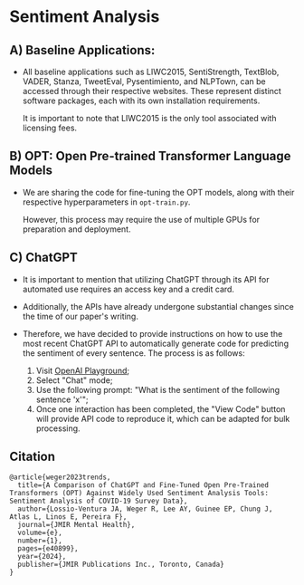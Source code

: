 # Sentiment Analysis

## A) Baseline Applications:

- All baseline applications such as LIWC2015, SentiStrength, TextBlob, VADER, Stanza, TweetEval, Pysentimiento, and NLPTown, can be accessed through their respective websites. These represent distinct software packages, each with its own installation requirements.

   It is important to note that LIWC2015 is the only tool associated with licensing fees.

## B) OPT: Open Pre-trained Transformer Language Models

- We are sharing the code for fine-tuning the OPT models, along with their respective hyperparameters in `opt-train.py`.

   However, this process may require the use of multiple GPUs for preparation and deployment.

## C) ChatGPT

- It is important to mention that utilizing ChatGPT through its API for automated use requires an access key and a credit card.
- Additionally, the APIs have already undergone substantial changes since the time of our paper's writing.
- Therefore, we have decided to provide instructions on how to use the most recent ChatGPT API to automatically generate code for predicting the sentiment of every sentence. The process is as follows:

   1. Visit [OpenAI Playground](https://platform.openai.com/playground);
   2. Select "Chat" mode;
   3. Use the following prompt: "What is the sentiment of the following sentence 'x'";
   4. Once one interaction has been completed, the "View Code" button will provide API code to reproduce it, which can be adapted for bulk processing.


## Citation
```
@article{weger2023trends,
  title={A Comparison of ChatGPT and Fine-Tuned Open Pre-Trained Transformers (OPT) Against Widely Used Sentiment Analysis Tools: Sentiment Analysis of COVID-19 Survey Data},
  author={Lossio-Ventura JA, Weger R, Lee AY, Guinee EP, Chung J, Atlas L, Linos E, Pereira F},
  journal={JMIR Mental Health},
  volume={e},
  number={1},
  pages={e40899},
  year={2024},
  publisher={JMIR Publications Inc., Toronto, Canada}
}
```
